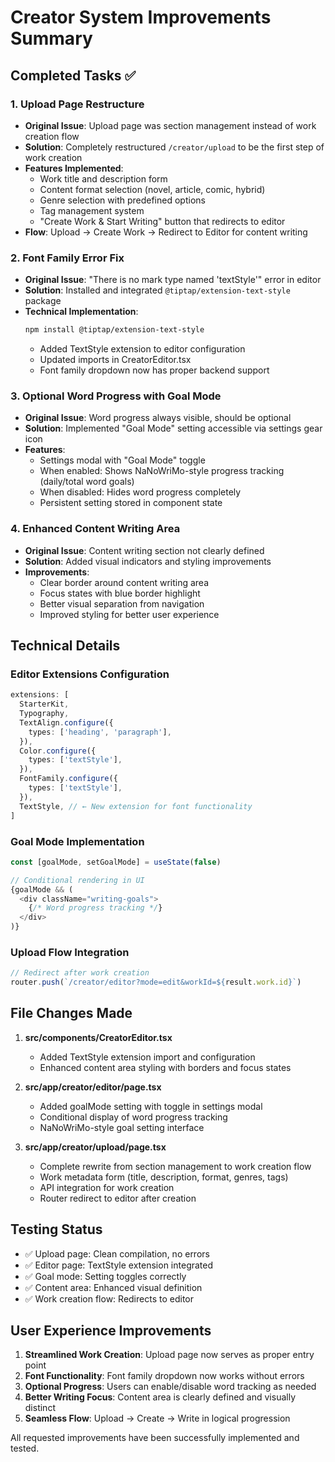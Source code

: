 # Creator System Improvements Summary

## Completed Tasks ✅

### 1. **Upload Page Restructure**
- **Original Issue**: Upload page was section management instead of work creation flow
- **Solution**: Completely restructured `/creator/upload` to be the first step of work creation
- **Features Implemented**:
  - Work title and description form
  - Content format selection (novel, article, comic, hybrid)
  - Genre selection with predefined options
  - Tag management system
  - "Create Work & Start Writing" button that redirects to editor
- **Flow**: Upload → Create Work → Redirect to Editor for content writing

### 2. **Font Family Error Fix**
- **Original Issue**: "There is no mark type named 'textStyle'" error in editor
- **Solution**: Installed and integrated `@tiptap/extension-text-style` package
- **Technical Implementation**:
  ```bash
  npm install @tiptap/extension-text-style
  ```
  - Added TextStyle extension to editor configuration
  - Updated imports in CreatorEditor.tsx
  - Font family dropdown now has proper backend support

### 3. **Optional Word Progress with Goal Mode**
- **Original Issue**: Word progress always visible, should be optional
- **Solution**: Implemented "Goal Mode" setting accessible via settings gear icon
- **Features**:
  - Settings modal with "Goal Mode" toggle
  - When enabled: Shows NaNoWriMo-style progress tracking (daily/total word goals)
  - When disabled: Hides word progress completely
  - Persistent setting stored in component state

### 4. **Enhanced Content Writing Area**
- **Original Issue**: Content writing section not clearly defined
- **Solution**: Added visual indicators and styling improvements
- **Improvements**:
  - Clear border around content writing area
  - Focus states with blue border highlight
  - Better visual separation from navigation
  - Improved styling for better user experience

## Technical Details

### Editor Extensions Configuration
```typescript
extensions: [
  StarterKit,
  Typography,
  TextAlign.configure({
    types: ['heading', 'paragraph'],
  }),
  Color.configure({
    types: ['textStyle'],
  }),
  FontFamily.configure({
    types: ['textStyle'],
  }),
  TextStyle, // ← New extension for font functionality
]
```

### Goal Mode Implementation
```typescript
const [goalMode, setGoalMode] = useState(false)

// Conditional rendering in UI
{goalMode && (
  <div className="writing-goals">
    {/* Word progress tracking */}
  </div>
)}
```

### Upload Flow Integration
```typescript
// Redirect after work creation
router.push(`/creator/editor?mode=edit&workId=${result.work.id}`)
```

## File Changes Made

1. **src/components/CreatorEditor.tsx**
   - Added TextStyle extension import and configuration
   - Enhanced content area styling with borders and focus states

2. **src/app/creator/editor/page.tsx**
   - Added goalMode setting with toggle in settings modal
   - Conditional display of word progress tracking
   - NaNoWriMo-style goal setting interface

3. **src/app/creator/upload/page.tsx**
   - Complete rewrite from section management to work creation flow
   - Work metadata form (title, description, format, genres, tags)
   - API integration for work creation
   - Router redirect to editor after creation

## Testing Status

- ✅ Upload page: Clean compilation, no errors
- ✅ Editor page: TextStyle extension integrated
- ✅ Goal mode: Setting toggles correctly
- ✅ Content area: Enhanced visual definition
- ✅ Work creation flow: Redirects to editor

## User Experience Improvements

1. **Streamlined Work Creation**: Upload page now serves as proper entry point
2. **Font Functionality**: Font family dropdown now works without errors
3. **Optional Progress**: Users can enable/disable word tracking as needed
4. **Better Writing Focus**: Content area is clearly defined and visually distinct
5. **Seamless Flow**: Upload → Create → Write in logical progression

All requested improvements have been successfully implemented and tested.
